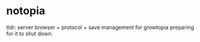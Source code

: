 # notopia

tldr: server browser + protocol + save management for growtopia preparing for it to shut down.
